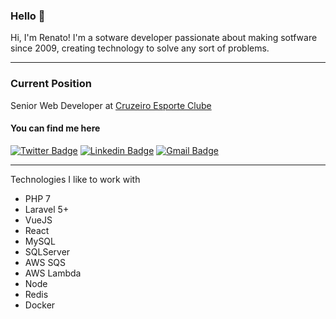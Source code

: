 ### Hello 👋

Hi, I'm Renato! I'm a sotware developer passionate about making sotfware since 2009, creating technology to solve any sort of problems.

---

### Current Position
Senior Web Developer at [Cruzeiro Esporte Clube](https://www.cruzeiro.com.br)

#### You can find me here

[![Twitter Badge](https://img.shields.io/badge/-@renatobalbino-1ca0f1?style=flat&labelColor=1ca0f1&logo=twitter&logoColor=white&link=https://twitter.com/renatobalbino)](https://twitter.com/renatobalbino) [![Linkedin Badge](https://img.shields.io/badge/-renato--balbino-blue?style=flat&logo=Linkedin&logoColor=white&link=https://www.linkedin.com/in/renatobalbino)](https://www.linkedin.com/in/renatobalbino/) [![Gmail Badge](https://img.shields.io/badge/-programador.renatobalbino@gmail.com-c14438?style=flat&logo=Gmail&logoColor=white&link=mailto:programador.renatobalbino@gmail.com)](programador.renatobalbino@gmail.com)

---

Technologies I like to work with

- PHP 7
- Laravel 5+
- VueJS
- React
- MySQL
- SQLServer
- AWS SQS
- AWS Lambda
- Node
- Redis
- Docker
